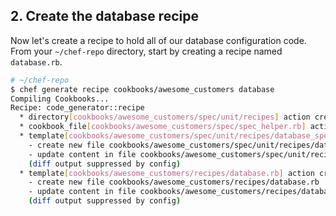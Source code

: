 ## 2. Create the database recipe

Now let's create a recipe to hold all of our database configuration code. From your <code class="file-path">~/chef-repo</code> directory, start by creating a recipe named <code class="file-path">database.rb</code>.

```bash
# ~/chef-repo
$ chef generate recipe cookbooks/awesome_customers database
Compiling Cookbooks...
Recipe: code_generator::recipe
  * directory[cookbooks/awesome_customers/spec/unit/recipes] action create (up to date)
  * cookbook_file[cookbooks/awesome_customers/spec/spec_helper.rb] action create_if_missing (up to date)
  * template[cookbooks/awesome_customers/spec/unit/recipes/database_spec.rb] action create_if_missing
    - create new file cookbooks/awesome_customers/spec/unit/recipes/database_spec.rb
    - update content in file cookbooks/awesome_customers/spec/unit/recipes/database_spec.rb from none to 6027f9
    (diff output suppressed by config)
  * template[cookbooks/awesome_customers/recipes/database.rb] action create
    - create new file cookbooks/awesome_customers/recipes/database.rb
    - update content in file cookbooks/awesome_customers/recipes/database.rb from none to 97f98b
    (diff output suppressed by config)
```
